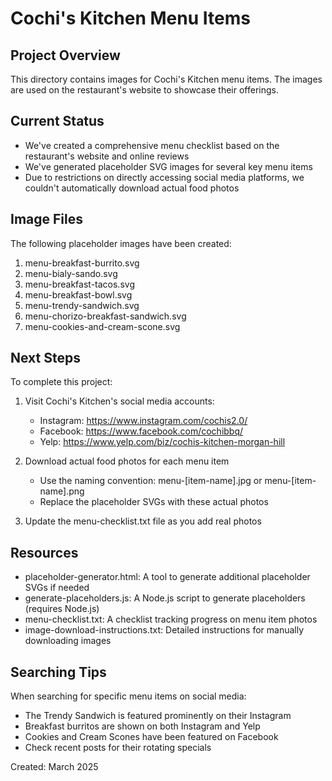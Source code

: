 # Cochi's Kitchen Menu Items

## Project Overview
This directory contains images for Cochi's Kitchen menu items. The images are used on the restaurant's website to showcase their offerings.

## Current Status
- We've created a comprehensive menu checklist based on the restaurant's website and online reviews
- We've generated placeholder SVG images for several key menu items
- Due to restrictions on directly accessing social media platforms, we couldn't automatically download actual food photos

## Image Files
The following placeholder images have been created:
1. menu-breakfast-burrito.svg
2. menu-bialy-sando.svg 
3. menu-breakfast-tacos.svg
4. menu-breakfast-bowl.svg
5. menu-trendy-sandwich.svg
6. menu-chorizo-breakfast-sandwich.svg
7. menu-cookies-and-cream-scone.svg

## Next Steps
To complete this project:

1. Visit Cochi's Kitchen's social media accounts:
   - Instagram: https://www.instagram.com/cochis2.0/
   - Facebook: https://www.facebook.com/cochibbq/
   - Yelp: https://www.yelp.com/biz/cochis-kitchen-morgan-hill

2. Download actual food photos for each menu item
   - Use the naming convention: menu-[item-name].jpg or menu-[item-name].png
   - Replace the placeholder SVGs with these actual photos

3. Update the menu-checklist.txt file as you add real photos

## Resources
- placeholder-generator.html: A tool to generate additional placeholder SVGs if needed
- generate-placeholders.js: A Node.js script to generate placeholders (requires Node.js)
- menu-checklist.txt: A checklist tracking progress on menu item photos
- image-download-instructions.txt: Detailed instructions for manually downloading images

## Searching Tips
When searching for specific menu items on social media:
- The Trendy Sandwich is featured prominently on their Instagram
- Breakfast burritos are shown on both Instagram and Yelp
- Cookies and Cream Scones have been featured on Facebook
- Check recent posts for their rotating specials

Created: March 2025
